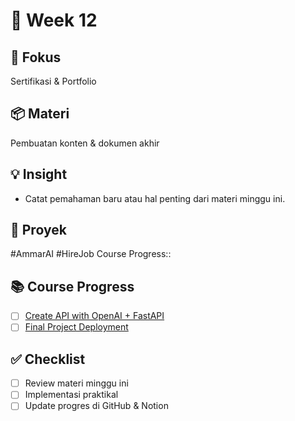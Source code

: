 # 📅 Week 12
## 🎯 Fokus
Sertifikasi & Portfolio
## 📦 Materi
Pembuatan konten & dokumen akhir
## 💡 Insight
- Catat pemahaman baru atau hal penting dari materi minggu ini.
## 🔧 Proyek
#AmmarAI  #HireJob
Course Progress::
## 📚 Course Progress

- [ ] [Create API with OpenAI + FastAPI](https://www.youtube.com/watch?v=QIYWrTqajQE)
- [ ] [Final Project Deployment](https://vercel.com/)

## ✅ Checklist
- [ ] Review materi minggu ini
- [ ] Implementasi praktikal
- [ ] Update progres di GitHub & Notion